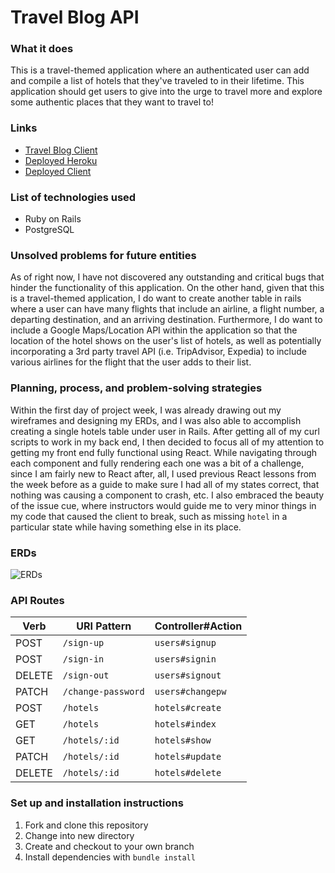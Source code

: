 # Travel Blog API

### What it does
This is a travel-themed application where an authenticated user can add and
compile a list of hotels that they've traveled to in their lifetime. This
application should get users to give into the urge to travel more and explore
some authentic places that they want to travel to!

### Links
* [Travel Blog Client](https://github.com/lucaspchartier/Travel-Blog-Client)
* [Deployed Heroku](https://intense-sea-84286.herokuapp.com/)
* [Deployed Client](https://lucaspchartier.github.io/Travel-Blog-Client/)

### List of technologies used
* Ruby on Rails
* PostgreSQL

### Unsolved problems for future entities
As of right now, I have not discovered any outstanding and critical bugs that
hinder the functionality of this application. On the other hand, given that
this is a travel-themed application, I do want to create another table in rails
where a user can have many flights that include an airline, a flight number, a
departing destination, and an arriving destination. Furthermore, I do want to
include a Google Maps/Location API within the application so that the location
of the hotel shows on the user's list of hotels, as well as potentially
incorporating a 3rd party travel API (i.e. TripAdvisor, Expedia) to include
various airlines for the flight that the user adds to their list.

### Planning, process, and problem-solving strategies
Within the first day of project week, I was already drawing out my wireframes
and designing my ERDs, and I was also able to accomplish creating a single
hotels table under user in Rails. After getting all of my curl scripts to work
in my back end, I then decided to focus all of my attention to getting my front
end fully functional using React. While navigating through each component and
fully rendering each one was a bit of a challenge, since I am fairly new to
React after, all, I used previous React lessons from the week before as a guide
to make sure I had all of my states correct, that nothing was causing a
component to crash, etc. I also embraced the beauty of the issue cue, where
instructors would guide me to very minor things in my code that caused the
client to break, such as missing `hotel` in a particular state while having
something else in its place.

### ERDs
![ERDs](https://i.imgur.com/a5d2wSk.png)

### API Routes
| Verb   | URI Pattern            | Controller#Action |
|--------|------------------------|-------------------|
| POST   | `/sign-up`             | `users#signup`    |
| POST   | `/sign-in`             | `users#signin`    |
| DELETE | `/sign-out`            | `users#signout`   |
| PATCH  | `/change-password`     | `users#changepw`  |
| POST   | `/hotels`              | `hotels#create`   |
| GET    | `/hotels`              | `hotels#index`    |
| GET    | `/hotels/:id`          | `hotels#show`     |
| PATCH  | `/hotels/:id`          | `hotels#update`   |
| DELETE | `/hotels/:id`          | `hotels#delete`   |

### Set up and installation instructions
1. Fork and clone this repository
2. Change into new directory
3. Create and checkout to your own branch
4. Install dependencies with `bundle install`
